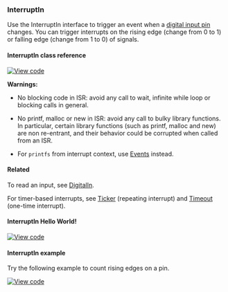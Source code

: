 ### InterruptIn

Use the InterruptIn interface to trigger an event when a [digital input pin](/docs/v5.4/reference/api-references.html#digitalin) changes. You can trigger interrupts on the rising edge (change from 0 to 1) or falling edge (change from 1 to 0) of signals.

#### InterruptIn class reference

[![View code](https://www.mbed.com/embed/?type=library)](/docs/v5.4/mbed-os-api-doxy/classmbed_1_1_interrupt_in.html)

**Warnings:**

* No blocking code in ISR: avoid any call to wait, infinite while loop or blocking calls in general.

* No printf, malloc or new in ISR: avoid any call to bulky library functions. In particular, certain library functions (such as printf, malloc and new) are non re-entrant, and their behavior could be corrupted when called from an ISR.

* For `printfs` from interrupt context, use [Events](/docs/v5.4/reference/api-references.html#events) instead.

#### Related

To read an input, see [DigitalIn](/docs/v5.4/reference/api-references.html#digitalin).

For timer-based interrupts, see [Ticker](/docs/v5.4/reference/api-references.html#ticker) (repeating interrupt) and [Timeout](/docs/v5.4/reference/api-references.html#timeout) (one-time interrupt).

#### InterruptIn Hello World!

[![View code](https://www.mbed.com/embed/?url=https://developer.mbed.org/teams/mbed_example/code/InterruptIn_HelloWorld/)](https://developer.mbed.org/teams/mbed_example/code/InterruptIn_HelloWorld/file/f729f0421740/main.cpp)

#### InterruptIn example

Try the following example to count rising edges on a pin.

[![View code](https://www.mbed.com/embed/?url=https://developer.mbed.org/teams/mbed_example/code/InterruptIn_ex_1/)](https://developer.mbed.org/teams/mbed_example/code/InterruptIn_ex_1/file/8c7b073576c5/main.cpp)
